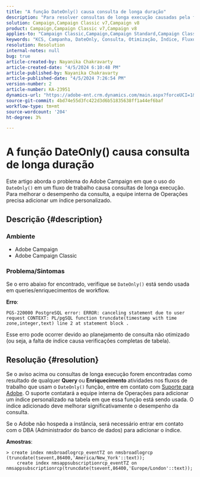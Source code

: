 ```yaml
---
title: "A função DateOnly() causa consulta de longa duração"
description: "Para resolver consultas de longa execução causadas pela função DateOnly(), entre em contato com o Suporte. A equipe interna de Operações precisa adicionar um índice personalizado."
solution: Campaign,Campaign Classic v7,Campaign v8
product: Campaign,Campaign Classic v7,Campaign v8
applies-to: "Campaign Classic,Campaign,Campaign Standard,Campaign Classic v7,Campaign v8"
keywords: "KCS, Campanha, DateOnly, Consulta, Otimização, Índice, Fluxo de trabalho"
resolution: Resolution
internal-notes: null
bug: true
article-created-by: Nayanika Chakravarty
article-created-date: "4/5/2024 6:10:48 PM"
article-published-by: Nayanika Chakravarty
article-published-date: "4/5/2024 7:26:54 PM"
version-number: 2
article-number: KA-23951
dynamics-url: "https://adobe-ent.crm.dynamics.com/main.aspx?forceUCI=1&pagetype=entityrecord&etn=knowledgearticle&id=cd1ce2ce-77f3-ee11-904c-6045bd006704"
source-git-commit: 4bd74e55d3fc422d3d6b51835638ff1a44ef6baf
workflow-type: tm+mt
source-wordcount: '204'
ht-degree: 3%

---
```


# A função DateOnly() causa consulta de longa duração


Este artigo aborda o problema do Adobe Campaign em que o uso do `DateOnly()` em um fluxo de trabalho causa consultas de longa execução. Para melhorar o desempenho da consulta, a equipe interna de Operações precisa adicionar um índice personalizado.

## Descrição {#description}


### Ambiente

- Adobe Campaign
- Adobe Campaign Classic


### Problema/Sintomas

Se o erro abaixo for encontrado, verifique se `DateOnly()` está sendo usada em queries/enriquecimentos de workflow.

<b>Erro</b>:


```
PGS-220000 PostgreSQL error: ERROR: canceling statement due to user request CONTEXT: PL/pgSQL function truncdate(timestamp with time zone,integer,text) line 2 at statement block .
```


Esse erro pode ocorrer devido ao planejamento de consulta não otimizado (ou seja, a falta de índice causa verificações completas de tabela).


## Resolução {#resolution}


Se o aviso acima ou consultas de longa execução forem encontradas como resultado de qualquer <b>Query </b>ou <b>Enriquecimento </b>atividades nos fluxos de trabalho que usam o `DateOnly()` função, entre em contato com [Suporte para Adobe](https://experienceleague.adobe.com/en/docs/campaign-classic/using/getting-started/support#support). O suporte contatará a equipe interna de Operações para adicionar um índice personalizado na tabela em que essa função está sendo usada. O índice adicionado deve melhorar significativamente o desempenho da consulta.

Se o Adobe não hospeda a instância, será necessário entrar em contato com o DBA (Administrador do banco de dados) para adicionar o índice.

<b>Amostras</b>:


```
> create index nmsbroadlogrcp_eventTZ on nmsbroadlogrcp (truncdate(tsevent,86400,'America/New_York'::text));
    create index nmsappsubscriptionrcp_eventTZ on nmsappsubscriptionrcp(truncdate(tsevent,86400,'Europe/London'::text));
```

